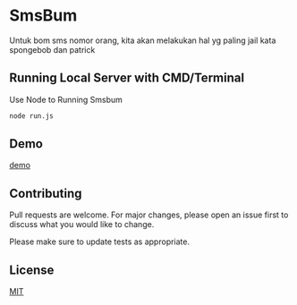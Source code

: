 # SmsBum

Untuk bom sms nomor orang, kita akan melakukan hal yg paling jail kata spongebob dan patrick

## Running Local Server with CMD/Terminal

Use Node to Running Smsbum

```bash
node run.js
```

## Demo
[demo](http://mrtampan.github.io/smsbum)

## Contributing
Pull requests are welcome. For major changes, please open an issue first to discuss what you would like to change.

Please make sure to update tests as appropriate.

## License
[MIT](https://choosealicense.com/licenses/mit/)